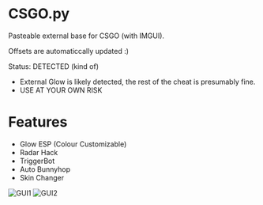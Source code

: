 # CSGO.py
Pasteable external base for CSGO (with IMGUI).

Offsets are automaticcally updated :)

Status: DETECTED (kind of)
- External Glow is likely detected, the rest of the cheat is presumably fine.
- USE AT YOUR OWN RISK

# Features
- Glow ESP (Colour Customizable)
- Radar Hack
- TriggerBot
- Auto Bunnyhop
- Skin Changer

![GUI1](https://i.ibb.co/G5wk3s6/image.png)
![GUI2](https://i.ibb.co/sVRDM4j/image-1-1.png)
